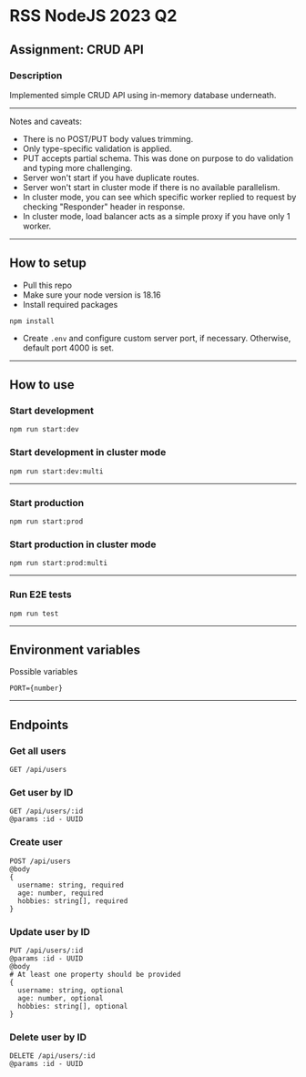 # RSS NodeJS 2023 Q2
## Assignment: CRUD API
### Description

Implemented simple CRUD API using in-memory database underneath.

---
Notes and caveats:
- There is no POST/PUT body values trimming.
- Only type-specific validation is applied.
- PUT accepts partial schema. This was done on purpose to do validation and typing more challenging.
- Server won't start if you have duplicate routes.
- Server won't start in cluster mode if there is no available parallelism.
- In cluster mode, you can see which specific worker replied to request by checking "Responder" header in response.
- In cluster mode, load balancer acts as a simple proxy if you have only 1 worker.
---

## How to setup
- Pull this repo
- Make sure your node version is 18.16
- Install required packages
```
npm install
```
- Create `.env` and configure custom server port, if necessary. Otherwise, default port 4000 is set.
---

## How to use
### Start development
```
npm run start:dev
```
### Start development in cluster mode
```
npm run start:dev:multi
```
---
### Start production
```
npm run start:prod
```
### Start production in cluster mode
```
npm run start:prod:multi
```
---
### Run E2E tests
```
npm run test
```
---
## Environment variables
Possible variables
```
PORT={number}
```
---
## Endpoints
### Get all users
```
GET /api/users
```
### Get user by ID
```
GET /api/users/:id
@params :id - UUID
```
### Create user
```
POST /api/users
@body
{
  username: string, required
  age: number, required
  hobbies: string[], required
}
```
### Update user by ID
```
PUT /api/users/:id
@params :id - UUID
@body
# At least one property should be provided
{
  username: string, optional
  age: number, optional
  hobbies: string[], optional
}
```
### Delete user by ID
```
DELETE /api/users/:id
@params :id - UUID
```